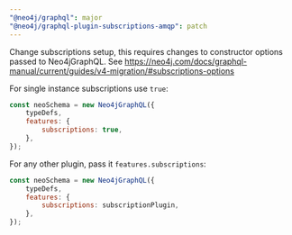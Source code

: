 ```yaml
---
"@neo4j/graphql": major
"@neo4j/graphql-plugin-subscriptions-amqp": patch
---
```


Change subscriptions setup, this requires changes to constructor options passed to Neo4jGraphQL. See https://neo4j.com/docs/graphql-manual/current/guides/v4-migration/#subscriptions-options

For single instance subscriptions use `true`:

```javascript
const neoSchema = new Neo4jGraphQL({
    typeDefs,
    features: {
        subscriptions: true,
    },
});
```

For any other plugin, pass it `features.subscriptions`:

```javascript
const neoSchema = new Neo4jGraphQL({
    typeDefs,
    features: {
        subscriptions: subscriptionPlugin,
    },
});
```

